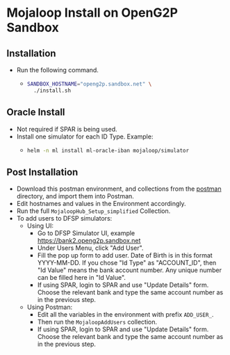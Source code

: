 # Mojaloop Install on OpenG2P Sandbox

## Installation

- Run the following command.
  - ```sh
    SANDBOX_HOSTNAME="openg2p.sandbox.net" \
      ./install.sh
    ```

## Oracle Install

- Not required if SPAR is being used.
- Install one simulator for each ID Type. Example:
  - ```sh
    helm -n ml install ml-oracle-iban mojaloop/simulator 
    ```

## Post Installation

- Download this postman environment, and collections from the [postman](./postman/) directory,
  and import them into Postman.
- Edit hostnames and values in the Environment accordingly.
- Run the full `MojaloopHub_Setup_simplified` Collection.
- To add users to DFSP simulators:
  - Using UI:
    - Go to DFSP Simulator UI, example https://bank2.openg2p.sandbox.net
    - Under Users Menu, click "Add User".
    - Fill the pop up form to add user. Date of Birth is in this format YYYY-MM-DD.
      If you chose "Id Type" as "ACCOUNT_ID", then "Id Value" means the bank account
      number. Any unique number can be filled here in "Id Value".
    - If using SPAR, login to SPAR and use "Update Details" form. Choose the relevant
      bank and type the same account number as in the previous step.
  - Using Postman:
    - Edit all the variables in the environment with prefix `ADD_USER_`.
    - Then run the `MojaloopAddUsers` collection.
    - If using SPAR, login to SPAR and use "Update Details" form. Choose the relevant
      bank and type the same account number as in the previous step.
